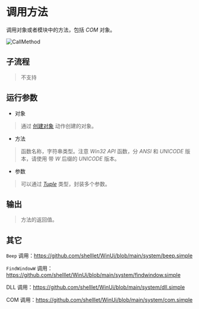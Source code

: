 # 调用方法 
调用对象或者模块中的方法，包括 *COM* 对象。

![CallMethod](./images/16.png ':size=90%')

## 子流程
> 不支持


## 运行参数

* 对象
> 通过 [创建对象](./actions/CreateObject.md) 动作创建的对象。

* 方法
> 函数名称，字符串类型。注意 *Win32 API* 函数，分 *ANSI* 和 *UNICODE* 版本，请使用 带 *W* 后缀的 *UNICODE* 版本。
* 参数

> 可以通过 [*Tuple*](./types/Tuple.md) 类型，封装多个参数。

## 输出

> 方法的返回值。    

## 其它

`Beep` 调用：https://github.com/shelllet/WinUi/blob/main/system/beep.simple

`FindWindowW` 调用：https://github.com/shelllet/WinUi/blob/main/system/findwindow.simple

DLL 调用：https://github.com/shelllet/WinUi/blob/main/system/dll.simple

COM 调用：https://github.com/shelllet/WinUi/blob/main/system/com.simple




